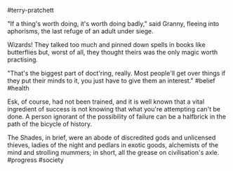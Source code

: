 #terry-pratchett 

"If a thing's worth doing, it's worth doing badly," said Granny, fleeing into aphorisms, the last refuge of an adult under siege.

Wizards! They talked too much and pinned down spells in books like butterflies but, worst of all, they thought theirs was the only magic worth practising.

"That's the biggest part of doct'ring, really. Most people'll get over things if they put their minds to it, you just have to give them an interest."
#belief #health 

Esk, of course, had not been trained, and it is well known that a vital ingredient of success is not knowing that what you're attempting can't be done. A person ignorant of the possibility of failure can be a halfbrick in the path of the bicycle of history.

The Shades, in brief, were an abode of discredited gods and unlicensed thieves, ladies of the night and pedlars in exotic goods, alchemists of the mind and strolling mummers; in short, all the grease on civilisation's axle.
#progress #society 
